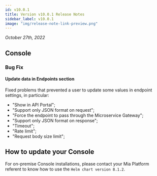 ```yaml
---
id: v10.0.1
title: Version v10.0.1 Release Notes
sidebar_label: v10.0.1
image: "img/release-note-link-preview.png"
---
```


_October 27th, 2022_

## Console

### Bug Fix

#### Update data in Endpoints section

Fixed problems that prevented a user to update some values in endpoint settings, in particular:
* "Show in API Portal";
* "Support only JSON format on request";
* "Force the endpoint to pass through the Microservice Gateway";
* "Support only JSON format on response";
* "Timeout";
* "Rate limit"; 
* "Request body size limit";

## How to update your Console

For on-premise Console installations, please contact your Mia Platform referent to know how to use the `Helm chart version 8.1.2`.
